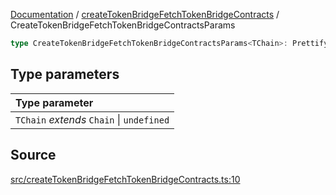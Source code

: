 [Documentation](../../README.md) / [createTokenBridgeFetchTokenBridgeContracts](../README.md) / CreateTokenBridgeFetchTokenBridgeContractsParams

```ts
type CreateTokenBridgeFetchTokenBridgeContractsParams<TChain>: Prettify<WithTokenBridgeCreatorAddressOverride<object>>;
```

## Type parameters

| Type parameter                            |
| :---------------------------------------- |
| `TChain` _extends_ `Chain` \| `undefined` |

## Source

[src/createTokenBridgeFetchTokenBridgeContracts.ts:10](https://github.com/anegg0/arbitrum-orbit-sdk/blob/8d986d322aefb470a79fa3dc36918f72097df8c1/src/createTokenBridgeFetchTokenBridgeContracts.ts#L10)
